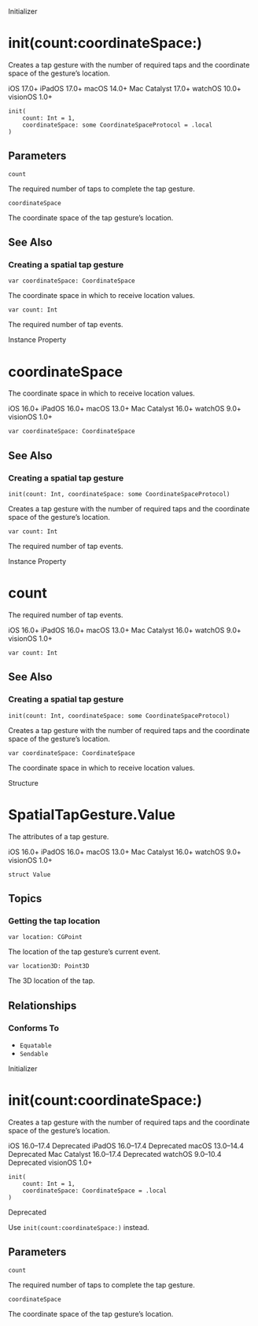 Initializer

# init(count:coordinateSpace:)

Creates a tap gesture with the number of required taps and the coordinate
space of the gesture’s location.

iOS 17.0+  iPadOS 17.0+  macOS 14.0+  Mac Catalyst 17.0+  watchOS 10.0+
visionOS 1.0+

    
    
    init(
        count: Int = 1,
        coordinateSpace: some CoordinateSpaceProtocol = .local
    )

##  Parameters

`count`

    

The required number of taps to complete the tap gesture.

`coordinateSpace`

    

The coordinate space of the tap gesture’s location.

## See Also

### Creating a spatial tap gesture

`var coordinateSpace: CoordinateSpace`

The coordinate space in which to receive location values.

`var count: Int`

The required number of tap events.

Instance Property

# coordinateSpace

The coordinate space in which to receive location values.

iOS 16.0+  iPadOS 16.0+  macOS 13.0+  Mac Catalyst 16.0+  watchOS 9.0+
visionOS 1.0+

    
    
    var coordinateSpace: CoordinateSpace

## See Also

### Creating a spatial tap gesture

`init(count: Int, coordinateSpace: some CoordinateSpaceProtocol)`

Creates a tap gesture with the number of required taps and the coordinate
space of the gesture’s location.

`var count: Int`

The required number of tap events.

Instance Property

# count

The required number of tap events.

iOS 16.0+  iPadOS 16.0+  macOS 13.0+  Mac Catalyst 16.0+  watchOS 9.0+
visionOS 1.0+

    
    
    var count: Int

## See Also

### Creating a spatial tap gesture

`init(count: Int, coordinateSpace: some CoordinateSpaceProtocol)`

Creates a tap gesture with the number of required taps and the coordinate
space of the gesture’s location.

`var coordinateSpace: CoordinateSpace`

The coordinate space in which to receive location values.

Structure

# SpatialTapGesture.Value

The attributes of a tap gesture.

iOS 16.0+  iPadOS 16.0+  macOS 13.0+  Mac Catalyst 16.0+  watchOS 9.0+
visionOS 1.0+

    
    
    struct Value

## Topics

### Getting the tap location

`var location: CGPoint`

The location of the tap gesture’s current event.

`var location3D: Point3D`

The 3D location of the tap.

## Relationships

### Conforms To

  * `Equatable`
  * `Sendable`

Initializer

# init(count:coordinateSpace:)

Creates a tap gesture with the number of required taps and the coordinate
space of the gesture’s location.

iOS 16.0–17.4  Deprecated  iPadOS 16.0–17.4  Deprecated  macOS 13.0–14.4
Deprecated  Mac Catalyst 16.0–17.4  Deprecated  watchOS 9.0–10.4  Deprecated
visionOS 1.0+

    
    
    init(
        count: Int = 1,
        coordinateSpace: CoordinateSpace = .local
    )

Deprecated

Use `init(count:coordinateSpace:)` instead.

##  Parameters

`count`

    

The required number of taps to complete the tap gesture.

`coordinateSpace`

    

The coordinate space of the tap gesture’s location.

